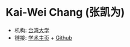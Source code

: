 # Kai-Wei Chang (张凯为)

- 机构: [台湾大学](../Institutions/NTU_台湾大学.md)
- 链接: [学术主页](https://kwchang.org) + [Github](https://github.com/ga642381)